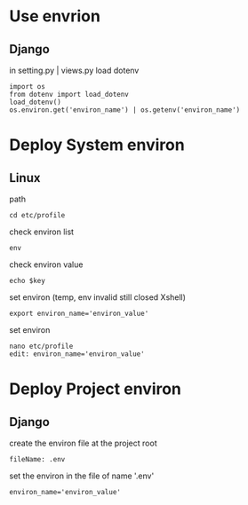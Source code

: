 # Use envrion
## Django
in setting.py | views.py load dotenv

    import os
    from dotenv import load_dotenv
    load_dotenv()
    os.environ.get('environ_name') | os.getenv('environ_name')

# Deploy System environ
## Linux
path

    cd etc/profile

check environ list

    env

check environ value

    echo $key

set environ (temp, env invalid still closed Xshell)

    export environ_name='environ_value'

set environ

    nano etc/profile
    edit: environ_name='environ_value'

# Deploy Project environ
## Django
create the environ file at the project root

    fileName: .env

set the environ in the file of name '.env'

    environ_name='environ_value'
